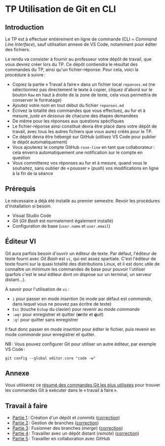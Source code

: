 # TP Utilisation de Git en CLI

## Introduction

Le TP est à effectuer entièrement en ligne de commande (CLI = _Command Line Interface_), sauf utilisation annexe de VS Code, notamment pour éditer des fichiers.

Le rendu va consister à fournir au professeur votre dépôt de travail, que vous devrez créer lors du TP. Ce dépôt contiendra le résultat des commandes du TP, ainsi qu'un fichier-réponse. Pour cela, voici la procédure à suivre :

- Copiez la partie « Travail à faire » dans un fichier local `reponses.md` (ne sélectionnez pas directement le texte à copier, cliquez d'abord sur le bouton `Raw` en haut à droite de la zone de texte, cela vous permettra de conserver le formatage)
- Ajoutez votre nom en tout début du fichier `reponses.md`
- Écrivez la totalité des commandes que vous effectuez, au fur et à mesure, _juste en dessous_ de chacune des étapes demandées
- De même pour les réponses aux questions spécifiques
- Le fichier-réponse ainsi constitué devra être placé dans votre dépôt de travail, avec tous les autres fichiers que vous aurez créés pour le TP.
- Ce dépôt devra être hébergé sur GitHub (utilisez VS Code pour publier le dépôt automatiquement)
- Vous ajouterez le compte GitHub `rose-line` en tant que collaborateur : cela enverra automatiquement une notification sur le compte en question
- Vous committerez vos réponses au fur et à mesure, quand vous le souhaitez, sans oublier de « pousser » (_push_) vos modifications en ligne à la fin de la séance

## Prérequis

Le nécessaire a déjà été installé au premier semestre. Revoir les procédures d'installation si besoin.

- Visual Studio Code
- Git (_Git Bash_ est normalement également installé)
- Configuration de base (`user.name` et `user.email`)

## Éditeur VI

Git aura parfois besoin d'ouvrir un éditeur de texte. Par défaut, l'éditeur de texte fourni avec _Git Bash_ est `vi`, qui est assez spartiate. C'est l'éditeur de texte fourni sur la quasi totalité des distributions Linux, et il est donc utile de connaître un minimum les commandes de base pour pouvoir l'utiliser (parfois c'est le seul éditeur dont on dispose sur un terminal, un serveur distant...).

À savoir pour l'utilisation de `vi` :

- `i` pour passer en mode _insertion_ (le mode par défaut est _commande_, dans lequel vous ne pouvez pas écritre de texte)
- `Esc` (touche `Echap` du clavier) pour revenir au mode _commande_
- `:wq!` pour enregistrer et quitter (_**w**rite_ et _**q**uit_)
- `:q!` pour quitter sans enregistrer

Il faut donc passer en mode _insertion_ pour éditer le fichier, puis revenir en mode _commande_ pour enregistrer et quitter.

NB : Vous pouvez configurer Git pour utiliser un autre éditeur, par exemple VS Code :

```
git config --global editor.core "code -w"
```

## Annexe

Vous utiliserez ce [résumé des commandes Git les plus utilisées](commandes_git.md) pour trouver les commandes Git à exécuter dans le « travail à faire ».

## Travail à faire

- [Partie 1](part01.md) : Création d'un dépôt et _commits_ ([correction](part01_corr.md))
- [Partie 2](part02.md) : Gestion de branches ([correction](part02_corr.md))
- [Partie 3](part03.md) : Fusionner des branches (_merge_) ([correction](part03_corr.md))
- [Partie 4](part04.md) : Travailler avec un dépôt distant (_remote_) ([correction](part04_corr.md))
- [Partie 5](part05.md) : Travailler en collaboration avec GitHub
